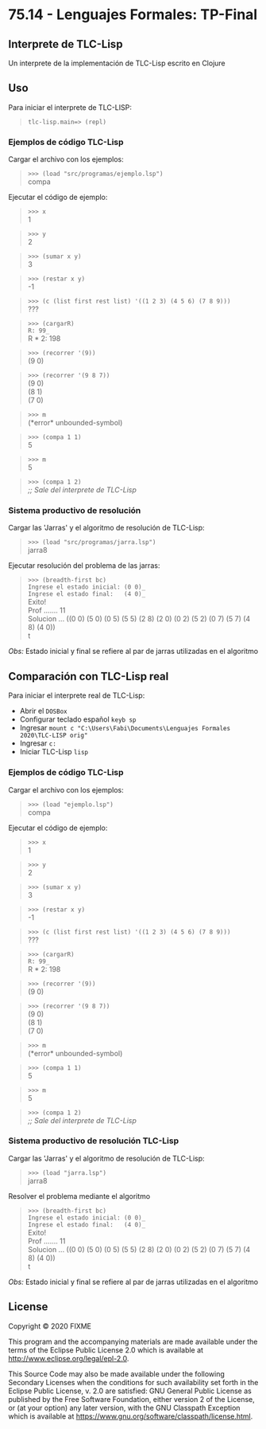 # 75.14 - Lenguajes Formales: TP-Final

## Interprete de TLC-Lisp

Un interprete de la implementación de TLC-Lisp escrito en Clojure

## Uso

Para iniciar el interprete de TLC-LISP:

> `tlc-lisp.main=> (repl)`

### Ejemplos de código TLC-Lisp

Cargar el archivo con los ejemplos:

> `>>> (load "src/programas/ejemplo.lsp")`  
> compa

Ejecutar el código de ejemplo:

> `>>> x`  
> 1

> `>>> y`  
> 2

> `>>> (sumar x y)`  
> 3

> `>>> (restar x y)`   
> -1

> `>>> (c (list first rest list) '((1 2 3) (4 5 6) (7 8 9)))`  
> ???

> `>>> (cargarR)`  
> `R: 99_`  
> R * 2: 198

> `>>> (recorrer '(9))`  
> (9 0)

> `>>> (recorrer '(9 8 7))`  
> (9 0)  
> (8 1)  
> (7 0)

> `>>> m`  
> (\*error* unbounded-symbol)

> `>>> (compa 1 1)`  
> 5

> `>>> m`  
> 5

> `>>> (compa 1 2)`  
 _;; Sale del interprete de TLC-Lisp_

### Sistema productivo de resolución

Cargar las 'Jarras' y el algoritmo de resolución de TLC-Lisp:

> `>>> (load "src/programas/jarra.lsp")`  
> jarra8

Ejecutar resolución del problema de las jarras:

> `>>> (breadth-first bc)`  
> `Ingrese el estado inicial: (0 0)_`  
> `Ingrese el estado final:   (4 0)_`  
> Exito!  
> Prof ....... 11  
> Solucion ... ((0 0) (5 0) (0 5) (5 5) (2 8) (2 0) (0 2) (5 2) (0 7) (5 7) (4 8) (4 0))  
> t

_Obs:_ Estado inicial y final se refiere al par de jarras utilizadas en el algoritmo 

## Comparación con TLC-Lisp real

Para iniciar el interprete real de TLC-Lisp:

- Abrir el `DOSBox`
- Configurar teclado español `keyb sp`
- Ingresar `mount c "C:\Users\Fabi\Documents\Lenguajes Formales 2020\TLC-LISP orig"`
- Ingresar `c:`
- Iniciar TLC-Lisp `lisp`

### Ejemplos de código TLC-Lisp

Cargar el archivo con los ejemplos:

> `>>> (load "ejemplo.lsp")`  
> compa

Ejecutar el código de ejemplo:

> `>>> x`  
> 1

> `>>> y`  
> 2

> `>>> (sumar x y)`  
> 3

> `>>> (restar x y)`   
> -1

> `>>> (c (list first rest list) '((1 2 3) (4 5 6) (7 8 9)))`  
> ???

> `>>> (cargarR)`  
> `R: 99_`  
> R * 2: 198

> `>>> (recorrer '(9))`  
> (9 0)

> `>>> (recorrer '(9 8 7))`  
> (9 0)  
> (8 1)  
> (7 0)

> `>>> m`  
> (\*error* unbounded-symbol)

> `>>> (compa 1 1)`  
> 5

> `>>> m`  
> 5

> `>>> (compa 1 2)`  
 _;; Sale del interprete de TLC-Lisp_

### Sistema productivo de resolución TLC-Lisp

Cargar las 'Jarras' y el algoritmo de resolución de TLC-Lisp:

> `>>> (load "jarra.lsp")`  
> jarra8  

Resolver el problema mediante el algoritmo

> `>>> (breadth-first bc)`  
> `Ingrese el estado inicial: (0 0)_`  
> `Ingrese el estado final:   (4 0)_`  
> Exito!  
> Prof ....... 11  
> Solucion ... ((0 0) (5 0) (0 5) (5 5) (2 8) (2 0) (0 2) (5 2) (0 7) (5 7) (4 8) (4 0))  
> t

_Obs:_ Estado inicial y final se refiere al par de jarras utilizadas en el algoritmo 

## License

Copyright © 2020 FIXME

This program and the accompanying materials are made available under the
terms of the Eclipse Public License 2.0 which is available at
http://www.eclipse.org/legal/epl-2.0.

This Source Code may also be made available under the following Secondary
Licenses when the conditions for such availability set forth in the Eclipse
Public License, v. 2.0 are satisfied: GNU General Public License as published by
the Free Software Foundation, either version 2 of the License, or (at your
option) any later version, with the GNU Classpath Exception which is available
at https://www.gnu.org/software/classpath/license.html.
